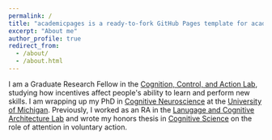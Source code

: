 ```yaml
---
permalink: /
title: "academicpages is a ready-to-fork GitHub Pages template for academic personal websites"
excerpt: "About me"
author_profile: true
redirect_from: 
  - /about/
  - /about.html
---
```



I am a Graduate Research Fellow in the [Cognition, Control, and Action Lab](https://sites.lsa.umich.edu/tarazlee-lab/), studying how incentives affect people's ability to learn and perform new skills. I am wrapping up my PhD in [Cognitive Neuroscience](https://lsa.umich.edu/psych/program-areas/cognition-and-cognitive-neuroscience.html) at the [University of Michigan](https://www.umich.edu). Previously, I worked as an RA in the [Lanugage and Cognitive Architecture Lab](http://www-personal.umich.edu/~rickl/) and wrote my honors thesis in [Cognitive Science](https://lsa.umich.edu/weinberginstitute) on the role of attention in  voluntary action.










